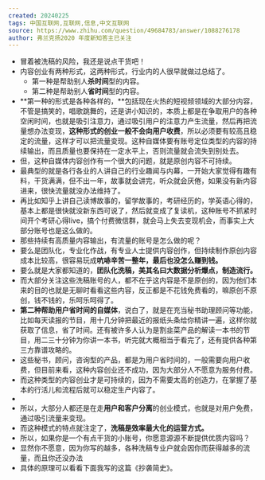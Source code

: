 ```yaml
---
created: 20240225
tags: 中国互联网,互联网,信息,中文互联网
source: https://www.zhihu.com/question/49684783/answer/1088276178
author: 弗兰克扬2020 年度新知答主已关注
---
```

- 冒着被洗稿的风险，我还是说点干货吧！
- 内容创业有两种形式，这两种形式，行业内的人很早就做过总结了。
  - 第一种是帮助别人**杀时间**型的内容。
  - 第二种是帮助别人**省时间**型的内容。
- **第一种的形式是各种各样的，**包括现在火热的短视频领域的大部分内容，不管是搞笑的，唱歌跳舞的，还是讲小知识的，本质上都是在争取用户的各种空闲时间，也就是吸引注意力，通过吸引用户的注意力产生流量，然后再把流量想办法变现，**这种形式的创业一般不会向用户收费**，所以必须要有较高且稳定的流量，这样才可以把流量变现。这种自媒体要有账号定位类型的内容的持续输出，而且质量也要保持在一定水平上，否则流量就会流失到别处去。
- 但，这种自媒体内容创作有一个很大的问题，就是原创内容不可持续。
- 最典型的就是各行各业的人讲自己的行业趣闻与内幕，一开始大家觉得有趣有料，干货满满，但不出一年，故事就会讲完，听众就会厌倦，如果没有新内容进来，很快流量就没办法维持了。
- 再比如知乎上讲自己读博故事的，留学故事的，考研经历的，学英语心得的，基本上都是很快就没新东西可说了，然后就变成了复读机，这种账号不抓紧时间开个考研心得live，搞个付费微信群，就会马上失去变现机会，而事实上大部分账号也是这么做的。
- 那些持续有高质量内容输出，有流量的账号是怎么做的呢？
- 要么是团队化，专业化作战，有专业人士提供内容创作，但持续制作原创内容成本比较高，很容易玩成**吭哧辛苦一整年，最后也没怎么赚到钱。**
- 要么就是大家都知道的，**团队化洗稿，美其名曰大数据分析爆点，制造流行。**
- 而大部分关注这些洗稿账号的人，都不在乎这内容是不是原创的，因为他们本来的目的也就是无聊时看看这些内容，反正都是不花钱免费看的，嘛原创不原创，钱不钱的，乐呵乐呵得了。
- **第二种帮助用户省时间的自媒体**，说白了，就是在充当秘书助理顾问等功能，比如每天读报的节目，用十几分钟把最近的报纸头条给你精讲一遍，这样你就获取了信息，省了时间。还有被许多人认为是割韭菜产品的解读一本书的节目，用二三十分钟为你讲一本书，听完就大概相当于看完了，还有提供各种第三方靠谱攻略的。
- 这些秘书，顾问，咨询型的产品，都是为用户省时间的，一般需要向用户收费，但目前来看，这种内容创业还不成功，因为大部分人不愿意为服务付费。
- 而这种类型的内容创业才是可持续的，因为不需要太高的创造力，在掌握了基本的行活儿和流程后就可以稳定生产内容了。
-
- 所以，大部分人都还是在走**用户和客户分离**的创业模式，也就是对用户免费，通过吸引流量来变现。
- 而这种模式的特点就注定了，**洗稿是效率最大化的运营方式。**
- 所以，如果你是一个有点干货的小账号，你愿意源源不断提供优质内容吗？
- 显然你不愿意，因为你写的越多，各种洗稿专业户就会因你而获得越多的流量，而且你还没办法
- 具体的原理可以看看下面我写的这篇《抄袭简史》。